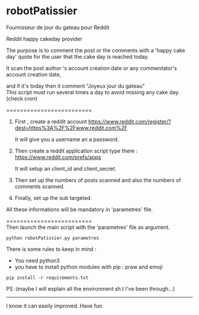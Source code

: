 # robotPatissier 


Fournisseur de jour du gateau pour Reddit 

Reddit happy cakeday provider 

The purpose is to comment the post or the comments with a 'happy cake day' quote for the user that the cake day is reached today.

It scan the post author 's account creation date or any commentator's account creation date, 

and if it's today then it comment "Joyeux jour du gateau"  
This script must run several times a day to avoid missing any cake day. (check cron)

=========================  
1. First , create a reddit account https://www.reddit.com/register/?dest=https%3A%2F%2Fwww.reddit.com%2F  

	It will give you a username an a password.

2. Then create a reddit application script type  there : https://www.reddit.com/prefs/apps  

	It will setup an client_id and client_secret.

3. Then set up the numbers of posts scanned and also the numbers of comments scanned.

4. Finally, set up the sub targeted.

All these informations will be mandatory in 'parametres' file.

=========================  
Then launch the main script with the 'parametres' file as argument.

```
python robotPatissier.py parametres
```

There is some rules to keep in mind :  
- You need python3  
- you have to install python modules with pip :  praw and emoji  
```
pip install -r requirements.txt
```


PS :(maybe I will explain all the environment sh.t I've been through...)


---



I know it can easily improved. Have fun.
